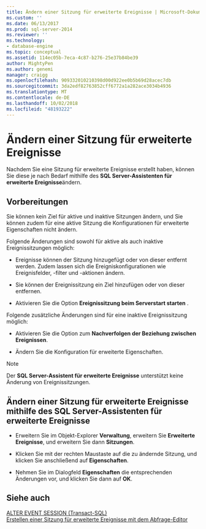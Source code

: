 ```yaml
---
title: Ändern einer Sitzung für erweiterte Ereignisse | Microsoft-Dokumentation
ms.custom: ''
ms.date: 06/13/2017
ms.prod: sql-server-2014
ms.reviewer: ''
ms.technology:
- database-engine
ms.topic: conceptual
ms.assetid: 114ec05b-7eca-4c87-b276-25e37b84be39
author: MightyPen
ms.author: genemi
manager: craigg
ms.openlocfilehash: 909332010210398d00d922ee0b5b69d28acec7db
ms.sourcegitcommit: 3da2edf82763852cff6772a1a282ace3034b4936
ms.translationtype: MT
ms.contentlocale: de-DE
ms.lasthandoff: 10/02/2018
ms.locfileid: "48193222"
---
```

# <a name="alter-an-extended-events-session"></a>Ändern einer Sitzung für erweiterte Ereignisse
  Nachdem Sie eine Sitzung für erweiterte Ereignisse erstellt haben, können Sie diese je nach Bedarf mithilfe des **SQL Server-Assistenten für erweiterte Ereignisse**ändern.  
  
## <a name="before-you-begin"></a>Vorbereitungen  
 Sie können kein Ziel für aktive und inaktive Sitzungen ändern, und Sie können zudem für eine aktive Sitzung die Konfigurationen für erweiterte Eigenschaften nicht ändern.  
  
 Folgende Änderungen sind sowohl für aktive als auch inaktive Ereignissitzungen möglich:  
  
-   Ereignisse können der Sitzung hinzugefügt oder von dieser entfernt werden. Zudem lassen sich die Ereigniskonfigurationen wie Ereignisfelder, -filter und -aktionen ändern.  
  
-   Sie können der Ereignissitzung ein Ziel hinzufügen oder von dieser entfernen.  
  
-   Aktivieren Sie die Option **Ereignissitzung beim Serverstart starten** .  
  
 Folgende zusätzliche Änderungen sind für eine inaktive Ereignissitzung möglich:  
  
-   Aktivieren Sie die Option zum **Nachverfolgen der Beziehung zwischen Ereignissen**.  
  
-   Ändern Sie die Konfiguration für erweiterte Eigenschaften.  
  
> [!NOTE]  
>  Der **SQL Server-Assistent für erweiterte Ereignisse** unterstützt keine Änderung von Ereignissitzungen.  
  
## <a name="how-to-alter-an-extended-events-session-using-the-sql-server-extended-events-wizard"></a>Ändern einer Sitzung für erweiterte Ereignisse mithilfe des SQL Server-Assistenten für erweiterte Ereignisse  
  
-   Erweitern Sie im Objekt-Explorer **Verwaltung**, erweitern Sie **Erweiterte Ereignisse**, und erweitern Sie dann **Sitzungen**.  
  
-   Klicken Sie mit der rechten Maustaste auf die zu ändernde Sitzung, und klicken Sie anschließend auf **Eigenschaften**.  
  
-   Nehmen Sie im Dialogfeld **Eigenschaften** die entsprechenden Änderungen vor, und klicken Sie dann auf **OK**.  
  
## <a name="see-also"></a>Siehe auch  
 [ALTER EVENT SESSION &#40;Transact-SQL&#41;](/sql/t-sql/statements/alter-event-session-transact-sql)   
 [Erstellen einer Sitzung für erweiterte Ereignisse mit dem Abfrage-Editor](../../database-engine/create-an-extended-events-session-using-query-editor.md)  
  
  
